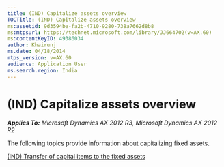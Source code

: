 ```yaml
---
title: (IND) Capitalize assets overview
TOCTitle: (IND) Capitalize assets overview
ms:assetid: 9d3594be-fa2b-4710-9280-738a7662d8b8
ms:mtpsurl: https://technet.microsoft.com/library/JJ664702(v=AX.60)
ms:contentKeyID: 49386034
author: Khairunj
ms.date: 04/18/2014
mtps_version: v=AX.60
audience: Application User
ms.search.region: India
---
```


# (IND) Capitalize assets overview 


_**Applies To:** Microsoft Dynamics AX 2012 R3, Microsoft Dynamics AX 2012 R2_

The following topics provide information about capitalizing fixed assets.

[(IND) Transfer of capital items to the fixed assets](ind-transfer-of-capital-items-to-the-fixed-assets.md)

  


